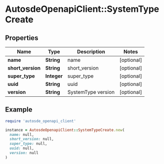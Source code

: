 # AutosdeOpenapiClient::SystemTypeCreate

## Properties

| Name | Type | Description | Notes |
| ---- | ---- | ----------- | ----- |
| **name** | **String** | name | [optional] |
| **short_version** | **String** | short_version | [optional] |
| **super_type** | **Integer** | super_type | [optional] |
| **uuid** | **String** | uuid | [optional] |
| **version** | **String** | SystemType version | [optional] |

## Example

```ruby
require 'autosde_openapi_client'

instance = AutosdeOpenapiClient::SystemTypeCreate.new(
  name: null,
  short_version: null,
  super_type: null,
  uuid: null,
  version: null
)
```

